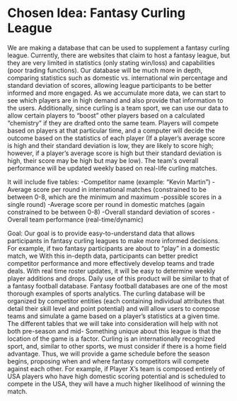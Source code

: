 
# Chosen Idea: Fantasy Curling League

We are making a database that can be used to supplement a fantasy curling league. Currently, there are websites that claim to host a fantasy league, but they are very limited in statistics (only stating win/loss) and capabilities (poor trading functions). Our database will be much more in depth, comparing statistics such as domestic vs. international win percentage and standard deviation of scores, allowing league participants to be better informed and more engaged. As we accumulate more data, we can start to see which players are in high demand and also provide that information to the users. Additionally, since curling is a team sport, we can use our data to allow certain players to “boost” other players based on a calculated “chemistry” if they are drafted onto the same team. Players will compete based on players at that particular time, and a computer will decide the outcome based on the statistics of each player (If a player’s average score is high and their standard deviation is low, they are likely to score high; however, if a player’s average score is high but their standard deviation is high, their score may be high but may be low). The team's overall performance will be updated weekly based on real-life curling matches. 

It will include five tables:
-Competitor name (example: “Kevin Martin”)
-Average score per round in international matches (constrained to be between 0-8, which are the minimum and maximum -possible scores in a single round) 
-Average score per round in domestic matches (again constrained to be between 0-8) 
-Overall standard deviation of scores
-Overall team performance (real-time/dynamic)

Goal: Our goal is to provide easy-to-understand data that allows participants in fantasy curling leagues to make more informed decisions. For example, if two fantasy participants are about to “play” in a domestic match, we With this in-depth data, participants can better predict competitor performance and more effectively develop teams and trade deals. With real time roster updates, it will be easy to determine weekly player additions and drops. 
Daily use of this product will be similar to that of a fantasy football database. Fantasy football databases are one of the most thorough examples of sports analytics. The curling database will be organized by competitor entities (each containing individual attributes that detail their skill level and point potential) and will allow users to compose teams and simulate a game based on a player’s statistics at a given time. The different tables that we will take into consideration will help with not both pre-season and mid- Something unique about this league is that the location of the game is a factor. Curling is an internationally recognized sport, and, similar to other sports, we must consider if there is a home field advantage. Thus, we will provide a game schedule before the season begins, proposing when and where fantasy competitors will compete against each other. For example, if Player X’s team is composed entirely of USA players who have high domestic scoring potential and is scheduled to compete in the USA, they will have a much higher likelihood of winning the match. 

